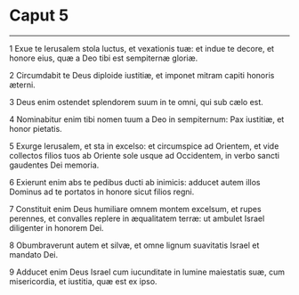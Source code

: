# Caput 5

***

1 Exue te Ierusalem stola luctus, et vexationis tuæ: et indue te decore, et honore eius, quæ a Deo tibi est sempiternæ gloriæ.

2 Circumdabit te Deus diploide iustitiæ, et imponet mitram capiti honoris æterni.

3 Deus enim ostendet splendorem suum in te omni, qui sub cælo est.

4 Nominabitur enim tibi nomen tuum a Deo in sempiternum: Pax iustitiæ, et honor pietatis.

5 Exurge Ierusalem, et sta in excelso: et circumspice ad Orientem, et vide collectos filios tuos ab Oriente sole usque ad Occidentem, in verbo sancti gaudentes Dei memoria.

6 Exierunt enim abs te pedibus ducti ab inimicis: adducet autem illos Dominus ad te portatos in honore sicut filios regni.

7 Constituit enim Deus humiliare omnem montem excelsum, et rupes perennes, et convalles replere in æqualitatem terræ: ut ambulet Israel diligenter in honorem Dei.

8 Obumbraverunt autem et silvæ, et omne lignum suavitatis Israel et mandato Dei.

9 Adducet enim Deus Israel cum iucunditate in lumine maiestatis suæ, cum misericordia, et iustitia, quæ est ex ipso.

